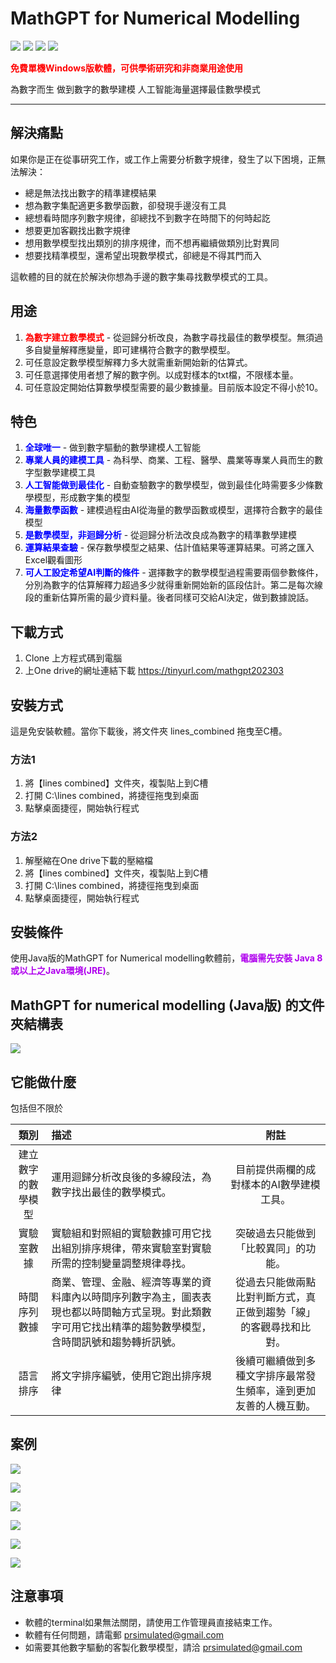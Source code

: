# MathGPT for Numerical Modelling

![](https://img.shields.io/badge/released%20date-March%202023-success) ![](https://img.shields.io/badge/language-C-success) ![](https://img.shields.io/static/v1?label=Function&message=Numerical%20modelling&color=yellow) ![](https://img.shields.io/static/v1?label=used%20way&message=right%20to%20use%20the%20Content%20for%20non-commercial%20purposes&color=yellow)

<b><font color="red">免費單機Windows版軟體，可供學術研究和非商業用途使用</font></b>

為數字而生   做到數字的數學建模   人工智能海量選擇最佳數學模式

---

## 解決痛點

如果你是正在從事研究工作，或工作上需要分析數字規律，發生了以下困境，正無法解決：

- 總是無法找出數字的精準建模結果
- 想為數字集配適更多數學函數，卻發現手邊沒有工具
- 總想看時間序列數字規律，卻總找不到數字在時間下的何時起訖
- 想要更加客觀找出數字規律
- 想用數學模型找出類別的排序規律，而不想再繼續做類別比對異同
- 想要找精準模型，還希望出現數學模式，卻總是不得其門而入

這軟體的目的就在於解決你想為手邊的數字集尋找數學模式的工具。

## 用途

1. <b><font color="red">為數字建立數學模式</font></b> - 從迴歸分析改良，為數字尋找最佳的數學模型。無須過多自變量解釋應變量，即可建構符合數字的數學模型。
2. 可任意設定數學模型解釋力多大就需重新開始新的估算式。
3. 可任意選擇使用者想了解的數字例。以成對樣本的txt檔，不限樣本量。
4. 可任意設定開始估算數學模型需要的最少數據量。目前版本設定不得小於10。

## 特色

1. <b><font color="blue">全球唯一</font></b> - 做到數字驅動的數學建模人工智能
2. <b><font color="blue">專業人員的建模工具</font></b> - 為科學、商業、工程、醫學、農業等專業人員而生的數字型數學建模工具
3. <b><font color="blue">人工智能做到最佳化</font></b> - 自動查驗數字的數學模型，做到最佳化時需要多少條數學模型，形成數字集的模型
4. <b><font color="blue">海量數學函數</font></b> - 建模過程由AI從海量的數學函數或模型，選擇符合數字的最佳模型
5. <b><font color="blue">是數學模型，非迴歸分析</font></b> - 從迴歸分析法改良成為數字的精準數學建模
6. <b><font color="blue">運算結果查驗</font></b> - 保存數學模型之結果、估計值結果等運算結果。可將之匯入Excel觀看圖形
7. <b><font color="blue">可人工設定希望AI判斷的條件</font></b> - 選擇數字的數學模型過程需要兩個參數條件，分別為數字的估算解釋力超過多少就得重新開始新的區段估計。第二是每次線段的重新估算所需的最少資料量。後者同樣可交給AI決定，做到數據說話。

## 下載方式

1. Clone 上方程式碼到電腦
2. 上One drive的網址連結下載 https://tinyurl.com/mathgpt202303

## 安裝方式

這是免安裝軟體。當你下載後，將文件夾 lines_combined 拖曳至C槽。

### 方法1

1. 將【lines combined】文件夾，複製貼上到C槽
2. 打開 C:\lines combined，將捷徑拖曳到桌面
3. 點擊桌面捷徑，開始執行程式

### 方法2

1. 解壓縮在One drive下載的壓縮檔
2. 將【lines combined】文件夾，複製貼上到C槽
3. 打開 C:\lines combined，將捷徑拖曳到桌面
4. 點擊桌面捷徑，開始執行程式

## 安裝條件

使用Java版的MathGPT for Numerical modelling軟體前，<b><font color="brightgreen">電腦需先安裝 Java 8 或以上之Java環境(JRE)</font></b>。

## MathGPT for numerical modelling (Java版) 的文件夾結構表

![](https://github.com/meiyulee/MathGPT/blob/main/_pics/filestructure.png?raw=true)

## 它能做什麼

包括但不限於

|類別|描述|附註|
|:----:| :---- |:----:|
|建立數字的數學模型| 運用迴歸分析改良後的多線段法，為數字找出最佳的數學模式。|目前提供兩欄的成對樣本的AI數學建模工具。|
|實驗室數據|實驗組和對照組的實驗數據可用它找出組別排序規律，帶來實驗室對實驗所需的控制變量調整規律尋找。| 突破過去只能做到「比較異同」的功能。|
|時間序列數據|商業、管理、金融、經濟等專業的資料庫內以時間序列數字為主，圖表表現也都以時間軸方式呈現。對此類數字可用它找出精準的趨勢數學模型，含時間訊號和趨勢轉折訊號。| 從過去只能做兩點比對判斷方式，真正做到趨勢「線」的客觀尋找和比對。 |
|語言排序|將文字排序編號，使用它跑出排序規律|後續可繼續做到多種文字排序最常發生頻率，達到更加友善的人機互動。|

## 案例

![](https://github.com/meiyulee/MathGPT/blob/main/_pics/slide9.JPG?raw=true)

![](https://github.com/meiyulee/MathGPT/blob/main/_pics/slide10.JPG?raw=true)

![](https://github.com/meiyulee/MathGPT/blob/main/_pics/slide11.JPG?raw=true)

![](https://github.com/meiyulee/MathGPT/blob/main/_pics/slide12.JPG?raw=true)

![](https://github.com/meiyulee/MathGPT/blob/main/_pics/slide13.JPG?raw=true)

![](https://github.com/meiyulee/MathGPT/blob/main/_pics/slide14.JPG?raw=true)


## 注意事項

- 軟體的terminal如果無法關閉，請使用工作管理員直接結束工作。
- 軟體有任何問題，請電郵 prsimulated@gmail.com
- 如需要其他數字驅動的客製化數學模型，請洽 prsimulated@gmail.com